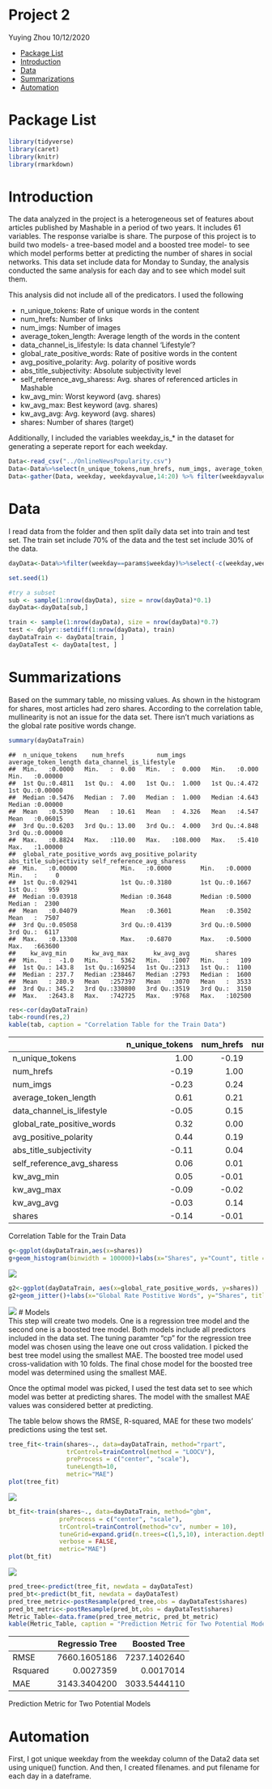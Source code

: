Project 2
================
Yuying Zhou
10/12/2020

  - [Package List](#package-list)
  - [Introduction](#introduction)
  - [Data](#data)
  - [Summarizations](#summarizations)
  - [Automation](#automation)

# Package List

``` r
library(tidyverse)
library(caret)
library(knitr)
library(rmarkdown)
```

# Introduction

The data analyzed in the project is a heterogeneous set of features
about articles published by Mashable in a period of two years. It
includes 61 variables. The response varialbe is share. The purpose of
this project is to build two models- a tree-based model and a boosted
tree model- to see which model performs better at predicting the number
of shares in social networks. This data set include data for Monday to
Sunday, the analysis conducted the same analysis for each day and to see
which model suit them.

This analysis did not include all of the predicators. I used the
following

  - n\_unique\_tokens: Rate of unique words in the content  
  - num\_hrefs: Number of links  
  - num\_imgs: Number of images  
  - average\_token\_length: Average length of the words in the content  
  - data\_channel\_is\_lifestyle: Is data channel ‘Lifestyle’?  
  - global\_rate\_positive\_words: Rate of positive words in the
    content  
  - avg\_positive\_polarity: Avg. polarity of positive words  
  - abs\_title\_subjectivity: Absolute subjectivity level  
  - self\_reference\_avg\_sharess: Avg. shares of referenced articles in
    Mashable  
  - kw\_avg\_min: Worst keyword (avg. shares)  
  - kw\_avg\_max: Best keyword (avg. shares)  
  - kw\_avg\_avg: Avg. keyword (avg. shares)
  - shares: Number of shares (target)

Additionally, I included the variables weekday\_is\_\* in the dataset
for generating a seperate report for each weekday.

``` r
Data<-read_csv("../OnlineNewsPopularity.csv")
Data<-Data%>%select(n_unique_tokens,num_hrefs, num_imgs, average_token_length, data_channel_is_lifestyle, global_rate_positive_words,avg_positive_polarity, abs_title_subjectivity,self_reference_avg_sharess, kw_avg_min, kw_avg_max, kw_avg_avg, shares, starts_with("weekday") )
Data<-gather(Data, weekday, weekdayvalue,14:20) %>% filter(weekdayvalue==1)
```

# Data

I read data from the folder and then split daily data set into train and
test set. The train set include 70% of the data and the test set include
30% of the data.

``` r
dayData<-Data%>%filter(weekday==params$weekday)%>%select(-c(weekday,weekdayvalue))

set.seed(1)

#try a subset
sub <- sample(1:nrow(dayData), size = nrow(dayData)*0.1)
dayData<-dayData[sub,]

train <- sample(1:nrow(dayData), size = nrow(dayData)*0.7)
test <- dplyr::setdiff(1:nrow(dayData), train)
dayDataTrain <- dayData[train, ]
dayDataTest <- dayData[test, ]
```

# Summarizations

Based on the summary table, no missing values. As shown in the histogram
for shares, most articles had zero shares. According to the correlation
table, mullinearity is not an issue for the data set. There isn’t much
variations as the global rate positive words change.

``` r
summary(dayDataTrain)  
```

    ##  n_unique_tokens    num_hrefs         num_imgs       average_token_length data_channel_is_lifestyle
    ##  Min.   :0.0000   Min.   :  0.00   Min.   :  0.000   Min.   :0.000        Min.   :0.00000          
    ##  1st Qu.:0.4811   1st Qu.:  4.00   1st Qu.:  1.000   1st Qu.:4.472        1st Qu.:0.00000          
    ##  Median :0.5476   Median :  7.00   Median :  1.000   Median :4.643        Median :0.00000          
    ##  Mean   :0.5390   Mean   : 10.61   Mean   :  4.326   Mean   :4.547        Mean   :0.06015          
    ##  3rd Qu.:0.6203   3rd Qu.: 13.00   3rd Qu.:  4.000   3rd Qu.:4.848        3rd Qu.:0.00000          
    ##  Max.   :0.8824   Max.   :110.00   Max.   :108.000   Max.   :5.410        Max.   :1.00000          
    ##  global_rate_positive_words avg_positive_polarity abs_title_subjectivity self_reference_avg_sharess
    ##  Min.   :0.00000            Min.   :0.0000        Min.   :0.0000         Min.   :     0            
    ##  1st Qu.:0.02941            1st Qu.:0.3180        1st Qu.:0.1667         1st Qu.:   959            
    ##  Median :0.03918            Median :0.3648        Median :0.5000         Median :  2300            
    ##  Mean   :0.04079            Mean   :0.3601        Mean   :0.3502         Mean   :  7507            
    ##  3rd Qu.:0.05058            3rd Qu.:0.4139        3rd Qu.:0.5000         3rd Qu.:  6117            
    ##  Max.   :0.13308            Max.   :0.6870        Max.   :0.5000         Max.   :663600            
    ##    kw_avg_min       kw_avg_max       kw_avg_avg       shares      
    ##  Min.   :  -1.0   Min.   :  5362   Min.   :1007   Min.   :   109  
    ##  1st Qu.: 143.8   1st Qu.:169254   1st Qu.:2313   1st Qu.:  1100  
    ##  Median : 237.7   Median :238467   Median :2793   Median :  1600  
    ##  Mean   : 280.9   Mean   :257397   Mean   :3070   Mean   :  3533  
    ##  3rd Qu.: 345.2   3rd Qu.:330800   3rd Qu.:3519   3rd Qu.:  3150  
    ##  Max.   :2643.8   Max.   :742725   Max.   :9768   Max.   :102500

``` r
res<-cor(dayDataTrain)
tab<-round(res,2)
kable(tab, caption = "Correlation Table for the Train Data")
```

|                               | n\_unique\_tokens | num\_hrefs | num\_imgs | average\_token\_length | data\_channel\_is\_lifestyle | global\_rate\_positive\_words | avg\_positive\_polarity | abs\_title\_subjectivity | self\_reference\_avg\_sharess | kw\_avg\_min | kw\_avg\_max | kw\_avg\_avg | shares |
| :---------------------------- | ----------------: | ---------: | --------: | ---------------------: | ---------------------------: | ----------------------------: | ----------------------: | -----------------------: | ----------------------------: | -----------: | -----------: | -----------: | -----: |
| n\_unique\_tokens             |              1.00 |     \-0.19 |    \-0.23 |                   0.61 |                       \-0.05 |                          0.32 |                    0.44 |                   \-0.11 |                          0.06 |         0.05 |       \-0.09 |       \-0.03 | \-0.14 |
| num\_hrefs                    |            \-0.19 |       1.00 |      0.24 |                   0.21 |                         0.15 |                          0.00 |                    0.19 |                     0.04 |                          0.01 |       \-0.01 |       \-0.02 |         0.14 | \-0.01 |
| num\_imgs                     |            \-0.23 |       0.24 |      1.00 |                   0.06 |                         0.09 |                        \-0.02 |                    0.14 |                   \-0.01 |                          0.01 |       \-0.02 |         0.02 |         0.21 |   0.06 |
| average\_token\_length        |              0.61 |       0.21 |      0.06 |                   1.00 |                         0.02 |                          0.27 |                    0.57 |                   \-0.07 |                          0.04 |         0.06 |       \-0.22 |       \-0.16 | \-0.24 |
| data\_channel\_is\_lifestyle  |            \-0.05 |       0.15 |      0.09 |                   0.02 |                         1.00 |                          0.05 |                    0.08 |                   \-0.02 |                        \-0.02 |         0.14 |       \-0.16 |       \-0.04 |   0.04 |
| global\_rate\_positive\_words |              0.32 |       0.00 |    \-0.02 |                   0.27 |                         0.05 |                          1.00 |                    0.38 |                   \-0.17 |                          0.02 |         0.07 |       \-0.09 |         0.05 | \-0.10 |
| avg\_positive\_polarity       |              0.44 |       0.19 |      0.14 |                   0.57 |                         0.08 |                          0.38 |                    1.00 |                   \-0.05 |                          0.07 |         0.09 |       \-0.12 |         0.07 | \-0.11 |
| abs\_title\_subjectivity      |            \-0.11 |       0.04 |    \-0.01 |                 \-0.07 |                       \-0.02 |                        \-0.17 |                  \-0.05 |                     1.00 |                        \-0.02 |         0.01 |       \-0.07 |       \-0.07 |   0.04 |
| self\_reference\_avg\_sharess |              0.06 |       0.01 |      0.01 |                   0.04 |                       \-0.02 |                          0.02 |                    0.07 |                   \-0.02 |                          1.00 |       \-0.03 |         0.07 |         0.15 |   0.03 |
| kw\_avg\_min                  |              0.05 |     \-0.01 |    \-0.02 |                   0.06 |                         0.14 |                          0.07 |                    0.09 |                     0.01 |                        \-0.03 |         1.00 |       \-0.41 |         0.04 | \-0.04 |
| kw\_avg\_max                  |            \-0.09 |     \-0.02 |      0.02 |                 \-0.22 |                       \-0.16 |                        \-0.09 |                  \-0.12 |                   \-0.07 |                          0.07 |       \-0.41 |         1.00 |         0.55 |   0.12 |
| kw\_avg\_avg                  |            \-0.03 |       0.14 |      0.21 |                 \-0.16 |                       \-0.04 |                          0.05 |                    0.07 |                   \-0.07 |                          0.15 |         0.04 |         0.55 |         1.00 |   0.18 |
| shares                        |            \-0.14 |     \-0.01 |      0.06 |                 \-0.24 |                         0.04 |                        \-0.10 |                  \-0.11 |                     0.04 |                          0.03 |       \-0.04 |         0.12 |         0.18 |   1.00 |

Correlation Table for the Train Data

``` r
g<-ggplot(dayDataTrain,aes(x=shares))
g+geom_histogram(binwidth = 100000)+labs(x="Shares", y="Count", title = "Shares Histogram")
```

![](weekday_is_friday_files/figure-gfm/summarization-1.png)<!-- -->

``` r
g2<-ggplot(dayDataTrain, aes(x=global_rate_positive_words, y=shares))
g2+geom_jitter()+labs(x="Global Rate Postitive Words", y="Shares", title="Global Rate Postitive Words vs Shares")
```

![](weekday_is_friday_files/figure-gfm/summarization-2.png)<!-- --> \#
Models  
This step will create two models. One is a regression tree model and the
second one is a boosted tree model. Both models include all predictors
included in the data set. The tuning paramter “cp” for the regression
tree model was chosen using the leave one out cross validation. I picked
the best tree model using the smallest MAE. The boosted tree model used
cross-validation with 10 folds. The final chose model for the boosted
tree model was determined using the smallest MAE.

Once the optimal model was picked, I used the test data set to see which
model was better at predicting shares. The model with the smallest MAE
values was considered better at predicting.

The table below shows the RMSE, R-squared, MAE for these two models’
predictions using the test set.

``` r
tree_fit<-train(shares~., data=dayDataTrain, method="rpart",
                trControl=trainControl(method = "LOOCV"),
                preProcess = c("center", "scale"),
                tuneLength=10,
                metric="MAE")
plot(tree_fit)
```

![](weekday_is_friday_files/figure-gfm/models-1.png)<!-- -->

``` r
bt_fit<-train(shares~., data=dayDataTrain, method="gbm",
              preProcess = c("center", "scale"),
              trControl=trainControl(method="cv", number = 10),
              tuneGrid=expand.grid(n.trees=c(1,5,10), interaction.depth=1:3, shrinkage=c(0.1,0.5,0.9), n.minobsinnode=10),
              verbose = FALSE,
              metric="MAE")
plot(bt_fit)
```

![](weekday_is_friday_files/figure-gfm/models-2.png)<!-- -->

``` r
pred_tree<-predict(tree_fit, newdata = dayDataTest)   
pred_bt<-predict(bt_fit, newdata = dayDataTest)
pred_tree_metric<-postResample(pred_tree,obs = dayDataTest$shares)
pred_bt_metric<-postResample(pred_bt,obs = dayDataTest$shares)
Metric_Table<-data.frame(pred_tree_metric, pred_bt_metric)
kable(Metric_Table, caption = "Prediction Metric for Two Potential Models", col.names = c("Regressio Tree"," Boosted Tree"))
```

|          | Regressio Tree | Boosted Tree |
| :------- | -------------: | -----------: |
| RMSE     |   7660.1605186 | 7237.1402640 |
| Rsquared |      0.0027359 |    0.0017014 |
| MAE      |   3143.3404200 | 3033.5444110 |

Prediction Metric for Two Potential Models

# Automation

First, I got unique weekday from the weekday column of the Data2 data
set using unique() function. And then, I created filenames. and put
filename for each day in a dateframe.
